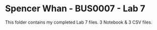 # Spencer Whan - BUS0007 - Lab 7
This folder contains my completed Lab 7 files. 3 Notebook & 3 CSV files.
